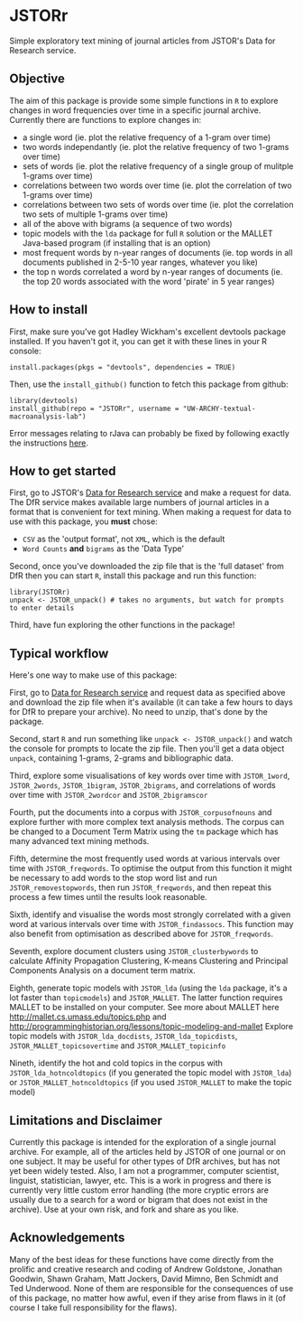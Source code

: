 JSTORr
======

Simple exploratory text mining of journal articles from JSTOR's Data for Research service.

Objective
----
The aim of this package is provide some simple functions in `R` to explore changes in word frequencies over time in a specific journal archive. Currently there are functions to explore changes in:
- a single word (ie. plot the relative frequency of a 1-gram over time)
- two words independantly (ie. plot the relative frequency of two 1-grams over time)
- sets of words (ie. plot the relative frequency of a single group of mulitple 1-grams over time)
- correlations between two words over time (ie. plot the correlation of two 1-grams over time)
- correlations between two sets of words over time (ie. plot the correlation two sets of multiple 1-grams over time)
- all of the above with bigrams (a sequence of two words)
- topic models with the `lda` package for full `R` solution or the MALLET Java-based program (if installing that is an option)
- most frequent words by n-year ranges of documents (ie. top words in all documents published in 2-5-10 year ranges, whatever you like)
- the top n words correlated a word by n-year ranges of documents (ie. the top 20 words associated with the word 'pirate' in 5 year ranges)

How to install
----
First, make sure you've got Hadley Wickham's excellent devtools package installed. If you haven't got it, you can get it with these lines in your R console:

```
install.packages(pkgs = "devtools", dependencies = TRUE)
```
Then, use the `install_github()` function to fetch this package from github:

```
library(devtools)
install_github(repo = "JSTORr", username = "UW-ARCHY-textual-macroanalysis-lab")
```
Error messages relating to rJava can probably be fixed by following exactly the instructions [here][SOrJava].

How to get started
----
First, go to JSTOR's [Data for Research service][dfr] and make a request for data. The DfR service makes available large numbers of journal articles in a format that is convenient for text mining. When making a request for data to use with this package, you **must** chose:
- `CSV` as the 'output format', not `XML`, which is the default
- `Word Counts` **and** `bigrams` as the 'Data Type'

Second, once you've downloaded the zip file that is the 'full dataset' from DfR then you can start `R`, install this package and run this function: 

```
library(JSTORr)
unpack <- JSTOR_unpack() # takes no arguments, but watch for prompts to enter details
```
Third, have fun exploring the other functions in the package!

Typical workflow
----
Here's one way to make use of this package:

First, go to [Data for Research service][dfr] and request data as specified above and download the zip file when it's available (it can take a few hours to days for DfR to prepare your archive). No need to unzip, that's done by the package.

Second, start `R` and run something like `unpack <- JSTOR_unpack()` and watch the console for prompts to locate the zip file. Then you'll get a data object `unpack`, containing 1-grams, 2-grams and bibliographic data.

Third, explore some visualisations of key words over time with `JSTOR_1word`, `JSTOR_2words`, `JSTOR_1bigram`, `JSTOR_2bigrams`, and correlations of words over time with `JSTOR_2wordcor` and `JSTOR_2bigramscor`

Fourth, put the documents into a corpus with `JSTOR_corpusofnouns` and explore further with more complex text analysis methods. The corpus can be changed to a Document Term Matrix using the `tm` package which has many advanced text mining methods. 

Fifth, determine the most frequently used words at various intervals over time with `JSTOR_freqwords`. To optimise the output from this function it might be necessary to add words to the stop word list and run `JSTOR_removestopwords`, then run `JSTOR_freqwords`, and then repeat this process a few times until the results look reasonable. 

Sixth, identify and visualise the words most strongly correlated with a given word at various intervals over time with `JSTOR_findassocs`. This function may also benefit from optimisation as described above for `JSTOR_freqwords`.

Seventh, explore document clusters using `JSTOR_clusterbywords` to calculate Affinity Propagation Clustering, K-means Clustering and Principal Components Analysis on a document term matrix.

Eighth, generate topic models with `JSTOR_lda` (using the `lda` package, it's a lot faster than `topicmodels`) and `JSTOR_MALLET`. The latter function requires MALLET to be installed on your computer. See more about MALLET here http://mallet.cs.umass.edu/topics.php and http://programminghistorian.org/lessons/topic-modeling-and-mallet Explore topic models with `JSTOR_lda_docdists`, `JSTOR_lda_topicdists`, `JSTOR_MALLET_topicsovertime` and `JSTOR_MALLET_topicinfo`

Nineth, identify the hot and cold topics in the corpus with `JSTOR_lda_hotncoldtopics` (if you generated the topic model with `JSTOR_lda`) or `JSTOR_MALLET_hotncoldtopics` (if you used `JSTOR_MALLET` to make the topic model)


Limitations and Disclaimer
----
Currently this package is intended for the exploration of a single journal archive. For example, all of the articles held by JSTOR of one journal or on one subject. It may be useful for other types of DfR archives, but has not yet been widely tested. Also, I am not a programmer, computer scientist, linguist, statistician, lawyer, etc. This is a work in progress and there is currently very little custom error handling (the more cryptic errors are usually due to a search for a word or bigram that does not exist in the archive). Use at your own risk, and fork and share as you like. 

Acknowledgements
----
Many of the best ideas for these functions have come directly from the prolific and creative research and coding of Andrew Goldstone, Jonathan Goodwin, Shawn Graham, Matt Jockers, David Mimno, Ben Schmidt and Ted Underwood. None of them are responsible for the consequences of use of this package, no matter how awful, even if they arise from flaws in it (of course I take full responsibility for the flaws). 
  
  [dfr]:http://dfr.jstor.org/
  [SOrJava]:http://stackoverflow.com/a/7604469/1036500
  

